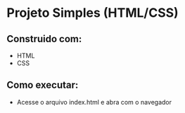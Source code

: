 # Projeto Simples (HTML/CSS)

## Construido com:

* HTML
* CSS

## Como executar:

* Acesse o arquivo index.html e abra com o navegador
